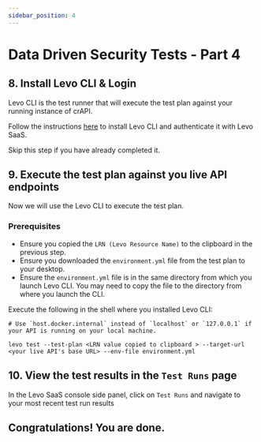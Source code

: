 ```yaml
---
sidebar_position: 4
---
```


# Data Driven Security Tests - Part 4

## 8. Install Levo CLI & Login
Levo CLI is the test runner that will execute the test plan against your running instance of crAPI.

Follow the instructions [here][levo-cli] to install Levo CLI and authenticate it with Levo SaaS.

Skip this step if you have already completed it.

## 9. Execute the test plan against you live API endpoints

Now we will use the Levo CLI to execute the test plan.

### Prerequisites
- Ensure you copied the `LRN (Levo Resource Name)` to the clipboard in the previous step.
- Ensure you downloaded the `environment.yml` file from the test plan to your desktop.
- Ensure the `environment.yml` file is in the same directory from which you launch Levo CLI. You may need to copy the file to the directory from where you launch the CLI.

Execute the following in the shell where you installed Levo CLI:

```
# Use `host.docker.internal` instead of `localhost` or `127.0.0.1` if your API is running on your local machine.

levo test --test-plan <LRN value copied to clipboard > --target-url <your live API's base URL> --env-file environment.yml
```

## 10. View the test results in the `Test Runs` page
In the Levo SaaS console side panel, click on `Test Runs` and navigate to your most recent test run results

## Congratulations! You are done.


[levo-cli]: ../../../levo-cli/levo-cli-intro.md

